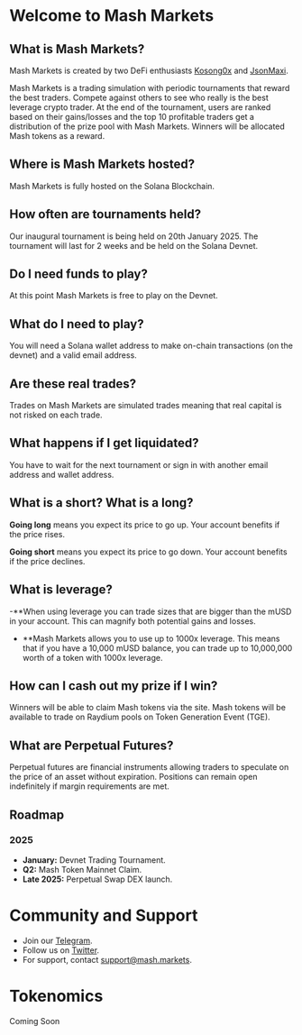 # Welcome to Mash Markets

## What is Mash Markets?
Mash Markets is created by two DeFi enthusiasts [Kosong0x](https://x.com/kosong0x) and [JsonMaxi](https://x.com/jsonmaxi).

Mash Markets is a trading simulation with periodic tournaments that reward the best traders. Compete against others to see who really is the best leverage crypto trader. At the end of the tournament, users are ranked based on their gains/losses and the top 10 profitable traders get a distribution of the prize pool with Mash Markets. Winners will be allocated Mash tokens as a reward.

## Where is Mash Markets hosted?
Mash Markets is fully hosted on the Solana Blockchain.

## How often are tournaments held?
Our inaugural tournament is being held on 20th January 2025. The tournament will last for 2 weeks and be held on the Solana Devnet.

## Do I need funds to play?
At this point Mash Markets is free to play on the Devnet.

## What do I need to play?
You will need a Solana wallet address to make on-chain transactions (on the devnet) and a valid email address.

## Are these real trades?
Trades on Mash Markets are simulated trades meaning that real capital is not risked on each trade.

## What happens if I get liquidated?
You have to wait for the next tournament or sign in with another email address and wallet address.

## What is a short? What is a long?
**Going long** means you expect its price to go up. Your account benefits if the price rises.

**Going short** means you expect its price to go down. Your account benefits if the price declines.


## What is leverage?
-**When using leverage you can trade sizes that are bigger than the mUSD in your account. This can magnify both potential gains and losses.

- **Mash Markets allows you to use up to 1000x leverage. This means that if you have a 10,000 mUSD balance, you can trade up to 10,000,000 worth of a token with 1000x leverage.

## How can I cash out my prize if I win?
Winners will be able to claim Mash tokens via the site. Mash tokens will be available to trade on Raydium pools on Token Generation Event (TGE).

## What are Perpetual Futures?
Perpetual futures are financial instruments allowing traders to speculate on the price of an asset without expiration. Positions can remain open indefinitely if margin requirements are met.

## Roadmap

### 2025
- **January:** Devnet Trading Tournament.
- **Q2:** Mash Token Mainnet Claim.
- **Late 2025:** Perpetual Swap DEX launch.


# Community and Support
- Join our [Telegram](t.me/mashmarkets).
- Follow us on [Twitter](https://x.com/MashMarkets).
- For support, contact [support@mash.markets](mailto:support@mash.markets).


# Tokenomics
Coming Soon
